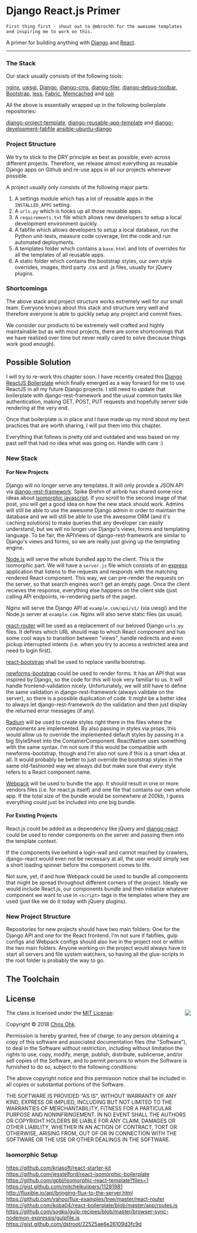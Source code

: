 # Django React.js Primer

`First thing first - shout out to @mbrochh for the awesome templates and inspiring me to work on this. `

A primer for building anything with [Django](https://www.djangoproject.com) and
[React](http://facebook.github.io/react/).

---


### The Stack

Our stack usually consists of the following tools:

[nginx](http://nginx.org), [uwsgi](http://uwsgi-docs.readthedocs.org/en/latest/),
[Django](https://www.djangoproject.com), [django-cms](https://www.django-cms.org),
[django-filer](http://django-filer.readthedocs.org/en/latest/),
[django-debug-toolbar](http://django-debug-toolbar.readthedocs.org),
[Bootstrap](http://getbootstrap.com), [less](http://lesscss.org),
[Fabric](http://www.fabfile.org), [Memcached](http://www.memcached.org) and
[solr](http://lucene.apache.org/solr/)

All the above is essentially wrapped up in the following boilerplate
repositories:

[django-project-template](https://github.com/bitmazk/django-project-template),
[django-reusable-app-template](https://github.com/bitmazk/django-reusable-app-template) and
[django-development-fabfile](https://github.com/bitmazk/django-development-fabfile)
[ansible-ubuntu-django](https://github.com/bitmazk/ansible-ubuntu-django)

### Project Structure

We try to stick to the DRY principle as best as possible, even across different
projects. Therefore, we release almost everything as reusable Django apps on
Github and re-use apps in all our projects whenever possible.

A project usually only consists of the following major parts:

1. A settings module which has a lot of reusable apps in the `INSTALLED_APPS`
   setting.
2. A `urls.py` which is hooks up all those reusable apps.
3. A `requirements.txt` file which allows new developers to setup a local
   development environment quickly.
4. A fabfile which allows developers to setup a local database, run the
   Python unit-tests, measure code coverage, lint the code and run
   automated deployments.
5. A templates folder which contains a `base.html` and lots of overrides for
   all the templates of all reusable apps.
6. A static folder which contains the bootstrap styles, our own style
   overrides, images, third party .css and .js files, usually for jQuery
   plugins.

### Shortcomings

The above stack and project structure works extremely well for our small team.
Everyone knows about this stack and structure very well and therefore everyone
is able to quickly setup any project and commit fixes.

We consider our products to be extremely well crafted and highly maintainable
but as with most projects, there are some shortcomings that we have realized
over time but never really cared to solve (because things work good enough).



## Possible Solution

I will try to re-work this chapter soon. I have recently created this
[Django ReactJS Boilerplate](https://github.com/mbrochh/django-reactjs-boilerplate)
which finally emerged as a way forward for me to use ReactJS in all my future
Django projects. I still need to update that boilerplate with
django-rest-framework and the usual common tasks like authentication, making
GET, POST, PUT requests and hopefully server side rendering at the very end.

Once that boilerplate is in place and I have made up my mind about my best
practices that are worth sharing, I will put them into this chapter.

Everything that follows is pretty old and outdated and was based on my past self
that had no idea what was going on. Handle with care :)

### New Stack

#### For New Projects

Django will no longer serve any templates. It will only provide a JSON API via
[django-rest-framework](http://www.django-rest-framework.org). Spike Brehm
of airbnb has shared some nice ideas about
[isomorphic javascript](http://nerds.airbnb.com/isomorphic-javascript-future-web-apps/).
If you scroll to the second image of that post, you will get a good idea on
how the new stack should work. Admins will still be able to use the awesome
Django admin in order to maintain the database and we will still be able to
use the awesome ORM (and it's caching solutions) to make queries that any
developer can easily understand, but we will no longer use Django's views,
forms and templating language. To be fair, the APIViews of
django-rest-framework are similar to Django's views and forms, so we are really
just giving up the templating engine.

[Node.js](https://nodejs.org) will serve the whole bundled app to the client.
This is the isomorphic part. We will have a `server.js` file which consists
of an [express](http://expressjs.com) application that listens to the requests
and responds with the matching rendered React component. This way, we can
pre-render the requests on the server, so that search engines won't get an
empty page. Once the client recieves the response, everything else happens on
the client side (just calling API endpoints, re-rendering parts of the page).

Nginx will serve the Django API at `example.com/api/v1/` (via uwsgi) and the
Node.js server at `example.com`. Nginx will also serve static files (as usual).

[react-router](https://github.com/rackt/react-router) will be used as a
replacement of our beloved Django `urls.py` files. It defines which URL should
map to which React component and has some cool ways to transition between
"views", handle redirects and even pickup interrupted intents (i.e. when you
try to access a restricted area and need to login first).

[react-bootstrap](http://react-bootstrap.github.io/index.html) shall be used
to replace vanilla bootstrap.

[newforms-bootstrap](https://github.com/insin/newforms-bootstrap) could be used
to render forms. It has an API that was inspired by Django, so the code for
this will look very familiar to us. It will handle frontend-validation nicely.
Unfortunately, we will still have to define the same validation in
django-rest-framework (always validate on the server), so there is a possible
duplication of code. It might be a better idea to always let
django-rest-framework do the validation and then just display the returned
error messages (if any).

[Radium](https://github.com/FormidableLabs/radium) will be used to create
styles right there in the files where the components are implemented. By also
passing in styles via props, this would allow us to override the implemented
default styles by passing in a big StyleSheet into the ContainerComponent.
ReactNative uses something with the same syntax. I'm not sure if this would be
compatible with newforms-bootstrap, though and I'm also not sure if this is
a smart idea at all. It would probably be better to just override the
bootstrap styles in the same old-fashioned way we always did but make sure that
*every* style refers to a React component name.

[Webpack](http://webpack.github.io) will be used to bundle the app. It should
result in one or more vendors files (i.e. for react.js itself) and one file
that contains our own whole app. If the total size of the bundle would be
somewhere at 200kb, I guess everything could just be included into one big bundle.

#### For Existing Projects

React.js could be added as a dependency like jQuery and
[django-react](https://github.com/markfinger/django-react) could be used to
render components on the server and passing them into the template context.

If the components live behind a login-wall and cannot reached by crawlers,
django-react would even not be necessary at all, the user would simply see
a short loading spinner before the component comes to life.

Not sure, yet, if and how Webpack could be used to bundle all components that
might be spread throughout different corners of the project. Ideally we would
include React.js, our components bundle and then initialize whatever component
we want to use in `<script>` tags in the templates where they are used (just
like we do it today with jQuery plugins).

### New Project Structure

Repositories for new projects should have two main folders: One for the Django
API and one for the React frontend. I'm not sure if fabfiles, gulp configs and
Webpack configs should also live in the project root or within the two main
folders. Anyone working on the project would always have to start all servers
and file system watchers, so having all the glue-scripts in the root folder
is probably the way to go.

## The Toolchain

## License

<img align="right" src="http://opensource.org/trademarks/opensource/OSI-Approved-License-100x137.png">

The class is licensed under the [MIT License](http://opensource.org/licenses/MIT):

Copyright &copy; 2018 [Chris Ohk](http://www.github.com/utilForever).

Permission is hereby granted, free of charge, to any person obtaining a copy of this software and associated documentation files (the "Software"), to deal in the Software without restriction, including without limitation the rights to use, copy, modify, merge, publish, distribute, sublicense, and/or sell copies of the Software, and to permit persons to whom the Software is furnished to do so, subject to the following conditions:

The above copyright notice and this permission notice shall be included in all copies or substantial portions of the Software.

THE SOFTWARE IS PROVIDED "AS IS", WITHOUT WARRANTY OF ANY KIND, EXPRESS OR IMPLIED, INCLUDING BUT NOT LIMITED TO THE WARRANTIES OF MERCHANTABILITY, FITNESS FOR A PARTICULAR PURPOSE AND NONINFRINGEMENT. IN NO EVENT SHALL THE AUTHORS OR COPYRIGHT HOLDERS BE LIABLE FOR ANY CLAIM, DAMAGES OR OTHER LIABILITY, WHETHER IN AN ACTION OF CONTRACT, TORT OR OTHERWISE, ARISING FROM, OUT OF OR IN CONNECTION WITH THE SOFTWARE OR THE USE OR OTHER DEALINGS IN THE SOFTWARE.

### Isomorphic Setup

https://github.com/kriasoft/react-starter-kit
https://github.com/jesstelford/react-isomorphic-boilerplate
https://github.com/gpbl/isomorphic-react-template?files=1
https://gist.github.com/mitchelkuijpers/11281981
http://fluxible.io/api/bringing-flux-to-the-server.html
https://github.com/yahoo/flux-examples/tree/master/react-router
https://github.com/koba04/react-boilerplate/blob/master/app/routes.js
https://github.com/sogko/gulp-recipes/blob/master/browser-sync-nodemon-expressjs/gulpfile.js
https://gist.github.com/dstroot/22525ae6e26109d3fc9d


